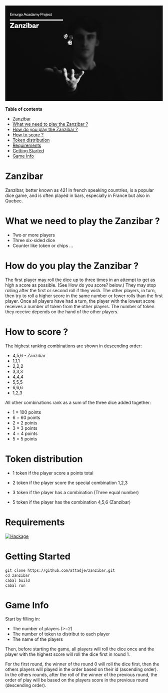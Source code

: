 ![magnific-logo](./src/img/zanzibar.png)

**Table of contents**

- [Zanzibar](#Zanzibar)
- [What we need to play the Zanzibar ?](#What-we-need-to-play-the-Zanzibar-?)
- [How do you play the Zanzibar ?](#How-do-you-play-the-Zanzibar-?)
- [How to score ?](#How-to-score-?)
- [Token distribution](#Token-distribution)
- [Requirements](#Requirements)
- [Getting Started](#Getting-Started)
- [Game Info](#Game-Info)

# Zanzibar

Zanzibar, better known as 421 in french speaking countries, is a popular dice game, and is often played in bars, especially in France but also in Quebec.

# What we need to play the Zanzibar ?

- Two or more players
- Three six-sided dice
- Counter like token or chips …

# How do you play the Zanzibar ?

The first player may roll the dice up to three times in an attempt to get as high a score as possible. (See How do you score? below.) They may stop rolling after the first or second roll if they wish.
The other players, in turn, then try to roll a higher score in the same number or fewer rolls than the first player.
Once all players have had a turn, the player with the lowest score receives a number of token from the other players. The number of token they receive depends on the hand of the other players.

# How to score ?

The highest ranking combinations are shown in descending order:

- 4,5,6 - Zanzibar
- 1,1,1
- 2,2,2
- 3,3,3
- 4,4,4
- 5,5,5
- 6,6,6
- 1,2,3

All other combinations rank as a sum of the three dice added together:

- 1 = 100 points
- 6 = 60 points
- 2 = 2 points
- 3 = 3 points
- 4 = 4 points
- 5 = 5 points

# Token distribution

- 1 token if the player score a points total

- 2 token if the player score the special combination 1,2,3

- 3 token if the player has a combination (Three equal number)

- 5 token if the player has the combination 4,5,6 (Zanzibar)

# Requirements

[![Hackage](https://img.shields.io/badge/base-%3E%3D4.16.1.0-blue)](https://hackage.haskell.org/package/base)

# Getting Started

```consol
git clone https://github.com/attadje/zanzibar.git
cd zanzibar
cabal build
cabal run
```

# Game Info

Start by filling in:

- The number of players (>=2)
- The number of token to distribut to each player
- The name of the players

Then, before starting the game, all players will roll the dice once and the player with the highest score will roll the dice first in round 1.

For the first round, the winner of the round 0 will roll the dice first, then the others players will played in the order based on their id (ascending order). In the others rounds, after the roll of the winner of the previous round, the order of play will be based on the players score in the previous round (descending order). 

